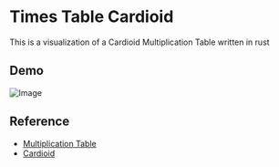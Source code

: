 # Times Table Cardioid

This is a visualization of a Cardioid Multiplication Table written in rust

## Demo

![Image](https://raw.githubusercontent.com/Krymancer/times-table-cardioid-rust/main/.github/Animation.gif)

## Reference

 - [Multiplication Table](https://en.wikipedia.org/wiki/Multiplication_table)
 - [Cardioid](https://en.wikipedia.org/wiki/Cardioid)
